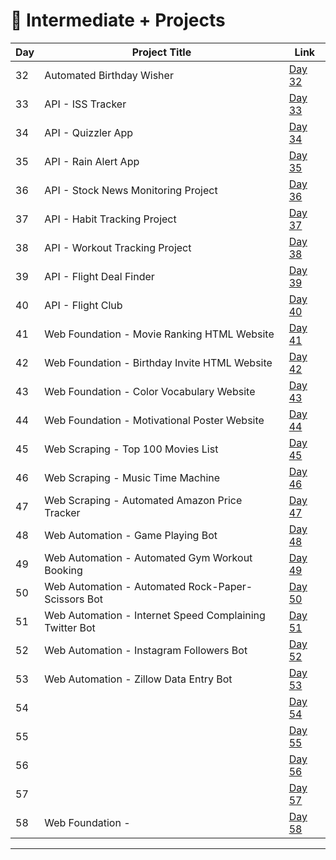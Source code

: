 # 📅 Intermediate + Projects

| Day | Project Title                                               | Link                      |
|-----|-------------------------------------------------------------|---------------------------|
| 32  | Automated Birthday Wisher                                   | [Day 32](d32/README.md)   |
| 33  | API - ISS Tracker                                           | [Day 33](d33/README.md)   |
| 34  | API - Quizzler App                                          | [Day 34](d34/README.md)   |
| 35  | API - Rain Alert App                                        | [Day 35](d35/README.md)   |
| 36  | API - Stock News Monitoring Project                         | [Day 36](d36/README.md)   |
| 37  | API - Habit Tracking Project                                | [Day 37](d37/README.md)   |
| 38  | API - Workout Tracking Project                              | [Day 38](d38/README.md)   |
| 39  | API - Flight Deal Finder                                    | [Day 39](d39/README.md)   |
| 40  | API - Flight Club                                           | [Day 40](d40/README.md)   |
| 41  | Web Foundation - Movie Ranking HTML Website                 | [Day 41](d41/README.md)   |
| 42  | Web Foundation - Birthday Invite HTML Website               | [Day 42](d42/README.md)   |
| 43  | Web Foundation - Color Vocabulary Website                   | [Day 43](d43/README.md)   |
| 44  | Web Foundation - Motivational Poster Website                | [Day 44](d44/README.md)   |
| 45  | Web Scraping - Top 100 Movies List                          | [Day 45](d45/README.md)   |
| 46  | Web Scraping - Music Time Machine                           | [Day 46](d46/README.md)   |
| 47  | Web Scraping - Automated Amazon Price Tracker               | [Day 47](d47/README.md)   |
| 48  | Web Automation - Game Playing Bot                           | [Day 48](d48/README.md)   |
| 49  | Web Automation - Automated Gym Workout Booking              | [Day 49](d49/README.md)   |
| 50  | Web Automation - Automated Rock-Paper-Scissors Bot          | [Day 50](d50/README.md)   |
| 51  | Web Automation - Internet Speed Complaining Twitter Bot     | [Day 51](d51/README.md)   |
| 52  | Web Automation - Instagram Followers Bot                    | [Day 52](d52/README.md)   |
| 53  | Web Automation - Zillow Data Entry Bot                      | [Day 53](d53/README.md)   |
| 54  |                  | [Day 54](d54/README.md)   |
| 55  |                  | [Day 55](d55/README.md)   |
| 56  |                  | [Day 56](d56/README.md)   |
| 57  |                  | [Day 57](d57/README.md)   |
| 58  | Web Foundation - | [Day 58](d58/README.md)   |           


---